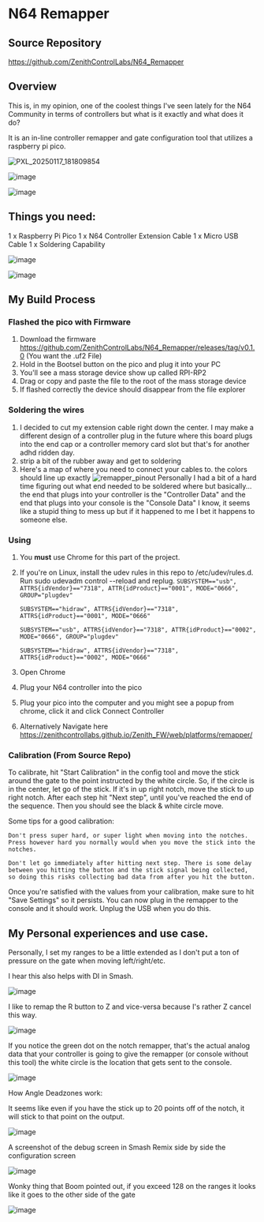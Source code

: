 # N64 Remapper

## Source Repository
https://github.com/ZenithControlLabs/N64_Remapper
## Overview
This is, in my opinion, one of the coolest things I've seen lately for the N64 Community in terms of controllers but what is it exactly and what does it do?

It is an in-line controller remapper and gate configuration tool that utilizes a raspberry pi pico.


![PXL_20250117_181809854](https://github.com/user-attachments/assets/fc4b1214-7d86-445b-a310-95af77bf349f)

![image](https://github.com/user-attachments/assets/ce0464de-f2e9-465a-ac5b-fd1dc8681e6a)

![image](https://github.com/user-attachments/assets/0aab3dd8-a842-44fb-a090-142444da0a30)

## Things you need:
1 x Raspberry Pi Pico
1 x N64 Controller Extension Cable
1 x Micro USB Cable
1 x Soldering Capability 

![image](https://github.com/user-attachments/assets/41d866d8-38c4-4481-b22a-453fc85ccc99)

![image](https://github.com/user-attachments/assets/badd9894-d2e5-400f-98e7-cbc658c9557d)


## My Build Process
### Flashed the pico with Firmware

1. Download the firmware https://github.com/ZenithControlLabs/N64_Remapper/releases/tag/v0.1.0 
(You want the .uf2 File)
2. Hold in the Bootsel button on the pico and plug it into your PC
3. You'll see a mass storage device show up called RPI-RP2
4. Drag or copy and paste the file to the root of the mass storage device
5. If flashed correctly the device should disappear from the file explorer

### Soldering the wires
1. I decided to cut my extension cable right down the center. I may make a different design of a controller plug in the future where this board plugs into the end cap or a controller memory card slot but that's for another adhd ridden day.
2. strip a bit of the rubber away and get to soldering
3. Here's a map of where you need to connect your cables to. the colors should line up exactly
   ![remapper_pinout](https://github.com/user-attachments/assets/cbf25728-167b-4014-8d40-33b46892612a)
   Personally I had a bit of a hard time figuring out what end needed to be soldered where but basically... the end that plugs into your controller is the "Controller Data" and the end that plugs into your console is the "Console Data"
   I know, it seems like a stupid thing to mess up but if it happened to me I bet it happens to someone else.
   
### Using
1. You **must** use Chrome for this part of the project.
2. If you're on Linux, install the udev rules in this repo to /etc/udev/rules.d. Run sudo udevadm control --reload and replug.
   `SUBSYSTEM=="usb", ATTRS{idVendor}=="7318", ATTR{idProduct}=="0001", MODE="0666", GROUP="plugdev"`
   
   `SUBSYSTEM=="hidraw", ATTRS{idVendor}=="7318", ATTRS{idProduct}=="0001", MODE="0666"`
   
   `SUBSYSTEM=="usb", ATTRS{idVendor}=="7318", ATTR{idProduct}=="0002", MODE="0666", GROUP="plugdev"`
   
   `SUBSYSTEM=="hidraw", ATTRS{idVendor}=="7318", ATTRS{idProduct}=="0002", MODE="0666"`
5. Open Chrome
6. Plug your N64 controller into the pico
7. Plug your pico into the computer and you might see a popup from chrome, click it and click Connect Controller
8. Alternatively Navigate here https://zenithcontrollabs.github.io/Zenith_FW/web/platforms/remapper/
   
### Calibration (From Source Repo)
To calibrate, hit "Start Calibration" in the config tool and move the stick around the gate to the point instructed by the white circle. So, if the circle is in the center, let go of the stick. If it's in up right notch, move the stick to up right notch. After each step hit "Next step", until you've reached the end of the sequence. Then you should see the black & white circle move.

Some tips for a good calibration:

    Don't press super hard, or super light when moving into the notches. Press however hard you normally would when you move the stick into the notches.

    Don't let go immediately after hitting next step. There is some delay between you hitting the button and the stick signal being collected, so doing this risks collecting bad data from after you hit the button.

Once you're satisfied with the values from your calibration, make sure to hit "Save Settings" so it persists. You can now plug in the remapper to the console and it should work. Unplug the USB when you do this.

## My Personal experiences and use case.

Personally, I set my ranges to be a little extended as I don't put a ton of pressure on the gate when moving left/right/etc. 

I hear this also helps with DI in Smash.

![image](https://github.com/user-attachments/assets/dcbbf334-b784-4635-aeff-828fc617d75c)


I like to remap the R button to Z and vice-versa because I's rather Z cancel this way.

![image](https://github.com/user-attachments/assets/be054b5c-69ad-4e8b-89b0-97ad4fefe629)


If you notice the green dot on the notch remapper, that's the actual analog data that your controller is going to give the remapper (or console without this tool) the white circle is the location that gets sent to the console.

![image](https://github.com/user-attachments/assets/7c7fcf69-1f37-4145-93c0-84efe64dc55a)

How Angle Deadzones work:

It seems like even if you have the stick up to 20 points off of the notch, it will stick to that point on the output.

![image](https://github.com/user-attachments/assets/28ce3f4d-ec8d-4da5-8840-ec3fe9e023e8)



A screenshot of the debug screen in Smash Remix side by side the configuration screen

![image](https://github.com/user-attachments/assets/947b0b3f-5f0d-489f-83e6-63a4addfb80b)

Wonky thing that Boom pointed out, if you exceed 128 on the ranges it looks like it goes to the other side of the gate

![image](https://github.com/user-attachments/assets/7e61b116-8f2a-46d8-b089-d4e058391d09)


